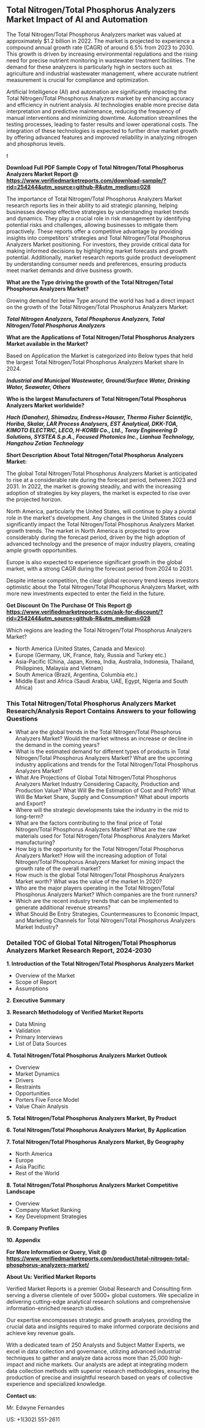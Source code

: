 <h2>Total Nitrogen/Total Phosphorus Analyzers Market Impact of AI and Automation</h2><p>The Total Nitrogen/Total Phosphorus Analyzers market was valued at approximately $1.2 billion in 2022. The market is projected to experience a compound annual growth rate (CAGR) of around 6.5% from 2023 to 2030. This growth is driven by increasing environmental regulations and the rising need for precise nutrient monitoring in wastewater treatment facilities. The demand for these analyzers is particularly high in sectors such as agriculture and industrial wastewater management, where accurate nutrient measurement is crucial for compliance and optimization.</p><p>Artificial Intelligence (AI) and automation are significantly impacting the Total Nitrogen/Total Phosphorus Analyzers market by enhancing accuracy and efficiency in nutrient analysis. AI technologies enable more precise data interpretation and predictive maintenance, reducing the frequency of manual interventions and minimizing downtime. Automation streamlines the testing processes, leading to faster results and lower operational costs. The integration of these technologies is expected to further drive market growth by offering advanced features and improved reliability in analyzing nitrogen and phosphorus levels.</p>t</p><p id="" class=""><strong>Download Full PDF Sample Copy of Total Nitrogen/Total Phosphorus Analyzers Market Report @ <a href="https://www.verifiedmarketreports.com/download-sample/?rid=254244&utm_source=github-R&utm_medium=028" target="_blank">https://www.verifiedmarketreports.com/download-sample/?rid=254244&utm_source=github-R&utm_medium=028</a></strong></p><p>The importance of&nbsp;Total Nitrogen/Total Phosphorus Analyzers Market research reports lies in their ability to aid strategic planning, helping businesses develop effective strategies by understanding market trends and dynamics. They play a crucial role in risk management by identifying potential risks and challenges, allowing businesses to mitigate them proactively. These reports offer a competitive advantage by providing insights into competitors' strategies and Total Nitrogen/Total Phosphorus Analyzers Market positioning. For investors, they provide critical data for making informed decisions by highlighting market forecasts and growth potential. Additionally, market research reports guide product development by understanding consumer needs and preferences, ensuring products meet market demands and drive business growth.</p><p><strong>What are the&nbsp;Type driving the growth of the Total Nitrogen/Total Phosphorus Analyzers Market?</strong></p><p id="" class="">Growing demand for below Type around the world has had a direct impact on the growth of the Total Nitrogen/Total Phosphorus Analyzers Market:</p><em><strong>Total Nitrogen Analyzers, Total Phosphorus Analyzers, Total Nitrogen/Total Phosphorus Analyzers</strong></em></p><strong>What are the&nbsp;Applications&nbsp;of Total Nitrogen/Total Phosphorus Analyzers Market available in the Market?</strong></p><p id="" class="">Based on Application the Market is categorized into Below types that held the largest Total Nitrogen/Total Phosphorus Analyzers Market share In 2024.</p><em><strong>Industrial and Municipal Wastewater, Ground/Surface Water, Drinking Water, Seawater, Others</strong></em></p><strong>Who is the largest Manufacturers of Total Nitrogen/Total Phosphorus Analyzers Market worldwide?</strong></p><p><em><strong>Hach (Danaher), Shimadzu, Endress+Hauser, Thermo Fisher Scientific, Horiba, Skalar, LAR Process Analysers, EST Analytical, DKK-TOA, KIMOTO ELECTRIC, LECO, H-KORBI Co., Ltd., Toray Engineering D Solutions, SYSTEA S.p.A., Focused Photonics Inc., Lianhua Technology, Hangzhou Zetian Technology</strong></em></p><p id="" class=""><strong>Short Description About Total Nitrogen/Total Phosphorus Analyzers Market:</strong></p><p>The global Total Nitrogen/Total Phosphorus Analyzers Market is anticipated to rise at a considerable rate during the forecast period, between 2023 and 2031. In 2022, the market is growing steadily, and with the increasing adoption of strategies by key players, the market is expected to rise over the projected horizon.</p><p>North America, particularly the United States, will continue to play a pivotal role in the market's development. Any changes in the United States could significantly impact the Total Nitrogen/Total Phosphorus Analyzers Market growth trends. The market in North America is projected to grow considerably during the forecast period, driven by the high adoption of advanced technology and the presence of major industry players, creating ample growth opportunities.</p><p>Europe is also expected to experience significant growth in the global market, with a strong CAGR during the forecast period from 2024 to 2031.</p><p>Despite intense competition, the clear global recovery trend keeps investors optimistic about the Total Nitrogen/Total Phosphorus Analyzers Market, with more new investments expected to enter the field in the future.</p><p id="" class=""><strong>Get Discount On The Purchase Of This Report @ <a href="https://www.verifiedmarketreports.com/ask-for-discount/?rid=254244&utm_source=github-R&utm_medium=028" target="_blank">https://www.verifiedmarketreports.com/ask-for-discount/?rid=254244&utm_source=github-R&utm_medium=028</a></strong></p>Which regions are leading the Total Nitrogen/Total Phosphorus Analyzers Market?</p><ul><li>North America (United States, Canada and Mexico)</li><li>Europe (Germany, UK, France, Italy, Russia and Turkey etc.)</li><li>Asia-Pacific (China, Japan, Korea, India, Australia, Indonesia, Thailand, Philippines, Malaysia and Vietnam)</li><li>South America (Brazil, Argentina, Columbia etc.)</li><li>Middle East and Africa (Saudi Arabia, UAE, Egypt, Nigeria and South Africa)</li></ul><h3 id="" class="">This Total Nitrogen/Total Phosphorus Analyzers Market Research/Analysis Report Contains Answers to your following Questions</h3><ul><li>What are the global trends in the Total Nitrogen/Total Phosphorus Analyzers Market? Would the market witness an increase or decline in the demand in the coming years?</li><li>What is the estimated demand for different types of products in Total Nitrogen/Total Phosphorus Analyzers Market? What are the upcoming industry applications and trends for the Total Nitrogen/Total Phosphorus Analyzers Market?</li><li>What Are Projections of Global Total Nitrogen/Total Phosphorus Analyzers Market Industry Considering Capacity, Production and Production Value? What Will Be the Estimation of Cost and Profit? What Will Be Market Share, Supply and Consumption? What about imports and Export?</li><li>Where will the strategic developments take the industry in the mid to long-term?</li><li>What are the factors contributing to the final price of Total Nitrogen/Total Phosphorus Analyzers Market? What are the raw materials used for Total Nitrogen/Total Phosphorus Analyzers Market manufacturing?</li><li>How big is the opportunity for the Total Nitrogen/Total Phosphorus Analyzers Market? How will the increasing adoption of Total Nitrogen/Total Phosphorus Analyzers Market for mining impact the growth rate of the overall market?</li><li>How much is the global Total Nitrogen/Total Phosphorus Analyzers Market worth? What was the value of the market In 2020?</li><li>Who are the major players operating in the Total Nitrogen/Total Phosphorus Analyzers Market? Which companies are the front runners?</li><li>Which are the recent industry trends that can be implemented to generate additional revenue streams?</li><li>What Should Be Entry Strategies, Countermeasures to Economic Impact, and Marketing Channels for Total Nitrogen/Total Phosphorus Analyzers Market Industry?</li></ul><h3 id="" class="">Detailed TOC of Global Total Nitrogen/Total Phosphorus Analyzers Market Research Report, 2024-2030</h3><p id="" class=""><strong>1. Introduction of the Total Nitrogen/Total Phosphorus Analyzers Market</strong></p><ul><li>Overview of the Market</li><li>Scope of Report</li><li>Assumptions</li></ul><p id="" class=""><strong>2. Executive Summary</strong></p><p id="" class=""><strong>3. Research Methodology of Verified Market Reports</strong></p><ul><li>Data Mining</li><li>Validation</li><li>Primary Interviews</li><li>List of Data Sources</li></ul><p id="" class=""><strong>4. Total Nitrogen/Total Phosphorus Analyzers Market Outlook</strong></p><ul><li>Overview</li><li>Market Dynamics</li><li>Drivers</li><li>Restraints</li><li>Opportunities</li><li>Porters Five Force Model</li><li>Value Chain Analysis</li></ul><p id="" class=""><strong>5. Total Nitrogen/Total Phosphorus Analyzers Market, By Product</strong></p><p id="" class=""><strong>6. Total Nitrogen/Total Phosphorus Analyzers Market, By Application</strong></p><p id="" class=""><strong>7. Total Nitrogen/Total Phosphorus Analyzers Market, By Geography</strong></p><ul><li>North America</li><li>Europe</li><li>Asia Pacific</li><li>Rest of the World</li></ul><p id="" class=""><strong>8. Total Nitrogen/Total Phosphorus Analyzers Market Competitive Landscape</strong></p><ul><li>Overview</li><li>Company Market Ranking</li><li>Key Development Strategies</li></ul><p id="" class=""><strong>9. Company Profiles</strong></p><p id="" class=""><strong>10. Appendix</strong></p><p id="" class=""><strong>For More Information or Query, Visit @ <a href="https://www.verifiedmarketreports.com/product/total-nitrogen-total-phosphorus-analyzers-market/" target="_blank">https://www.verifiedmarketreports.com/product/total-nitrogen-total-phosphorus-analyzers-market/</a></strong></p><p id="" class=""><strong>About Us: Verified Market Reports</strong></p><p id="" class="">Verified Market Reports is a premier Global Research and Consulting firm serving a diverse clientele of over 5000+ global customers. We specialize in delivering cutting-edge analytical research solutions and comprehensive information-enriched research studies.</p><p id="" class="">Our expertise encompasses strategic and growth analyses, providing the crucial data and insights required to make informed corporate decisions and achieve key revenue goals.</p><p id="" class="">With a dedicated team of 250 Analysts and Subject Matter Experts, we excel in data collection and governance, utilizing advanced industrial techniques to gather and analyze data across more than 25,000 high-impact and niche markets. Our analysts are adept at integrating modern data collection methods with superior research methodologies, ensuring the production of precise and insightful research based on years of collective experience and specialized knowledge.</p><p id="" class=""><strong>Contact us:</strong></p><p id="" class="">Mr. Edwyne Fernandes</p><p id="" class="">US: +1(302) 551-2611</p>